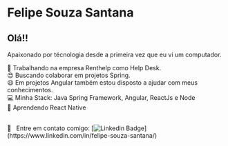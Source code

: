# Felipe Souza Santana

## Olá!!
Apaixonado por técnologia desde a primeira vez que eu vi um computador. 


:construction_worker: Trabalhando na empresa Renthelp como Help Desk.
<br/>:heart_eyes: Buscando colaborar em projetos Spring.
<br/>:smiley: Em projetos Angular também estou disposto a ajudar com meus conhecimentos.
<br/>:computer: Minha Stack: Java Spring Framework, Angular, ReactJs e Node
<br/>:walking: Aprendendo React Native

<br/>:email: &nbsp; Entre em contato comigo: [![Linkedin Badge](https://img.shields.io/badge/-FelipeSouzaSantana-blue?style=flat-square&logo=Linkedin&logoColor=white&link=[https://www.linkedin.com/in/felipe-souza-santana/](https://www.linkedin.com/in/felipe-souza-santana/))](https://www.linkedin.com/in/felipe-souza-santana/)


